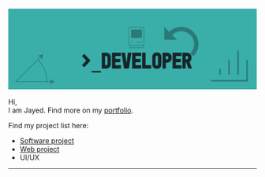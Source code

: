 <a href ="https://github.com/JayedRafiProjects"><img src="https://github.com/JayedRafiProjects/JayedRafiProjects/blob/main/cover_github.png" alt="cover"></a>
<p align="justify">Hi,<br/>
  I am Jayed. Find more on my <a href="https://jayedrafi.com">portfolio</a>.</p>
<p>Find my project list here:
<ul>
  <li> <a href="https://jayedrafi.com/software-development/">Software project</a> </li>
  <li> <a href="https://jayedrafi.com/web-development/">Web project</a> </li>
  <li> UI/UX </li>
</ul>
</p>
<hr>
